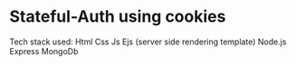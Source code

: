 # Stateful-Auth using cookies 
Tech stack used:
Html
Css
Js
Ejs (server side rendering template)
Node.js
Express
MongoDb
